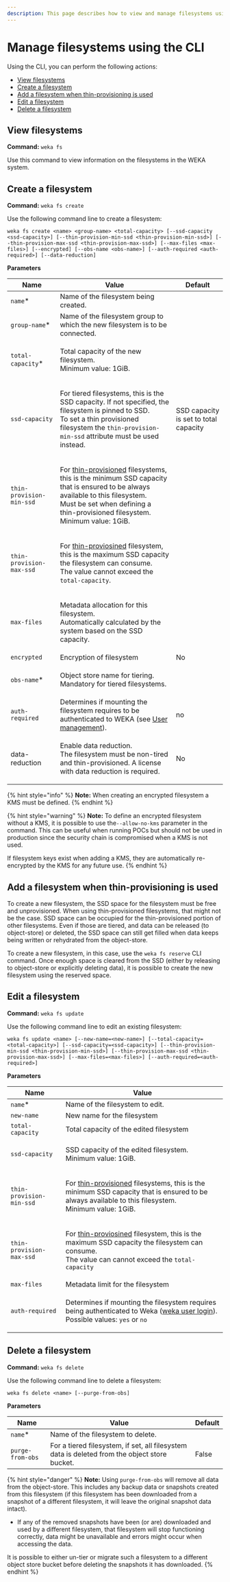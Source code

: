 ```yaml
---
description: This page describes how to view and manage filesystems using the CLI.
---
```


# Manage filesystems using the CLI

Using the CLI, you can perform the following actions:

* [View filesystems](managing-filesystems-1.md#view-filesystems)
* [Create a filesystem](managing-filesystems-1.md#add-a-filesystem)
* [Add a filesystem when thin-provisioning is used](managing-filesystems-1.md#add-a-filesystem-when-thin-provisioning-is-used)
* [Edit a filesystem](managing-filesystems-1.md#edit-a-filesystem)
* [Delete a filesystem](managing-filesystems-1.md#delete-a-filesystem)

## View filesystems

**Command:** `weka fs`

Use this command to view information on the filesystems in the WEKA system.

## Create a filesystem

**Command:** `weka fs create`

Use the following command line to create a filesystem:

`weka fs create <name> <group-name> <total-capacity> [--ssd-capacity <ssd-capacity>] [--thin-provision-min-ssd <thin-provision-min-ssd>] [--thin-provision-max-ssd <thin-provision-max-ssd>] [--max-files <max-files>] [--encrypted] [--obs-name <obs-name>] [--auth-required <auth-required>] [--data-reduction]`

**Parameters**

| Name                     | Value                                                                                                                                                                                                                                                                                  | Default                               |
| ------------------------ | -------------------------------------------------------------------------------------------------------------------------------------------------------------------------------------------------------------------------------------------------------------------------------------- | ------------------------------------- |
| `name`\*                 | Name of the filesystem being created.                                                                                                                                                                                                                                                  | ​                                     |
| `group-name`\*           | Name of the filesystem group to which the new filesystem is to be connected.                                                                                                                                                                                                           |                                       |
| `total-capacity`\*       | <p>Total capacity of the new filesystem.<br>Minimum value: 1GiB.</p>                                                                                                                                                                                                                   |                                       |
| `ssd-capacity`           | <p>For tiered filesystems, this is the SSD capacity. If not specified, the filesystem is pinned to SSD.<br>To set a thin provisioned filesystem the <code>thin-provision-min-ssd</code> attribute must be used instead.</p>                                                            | SSD capacity is set to total capacity |
| `thin-provision-min-ssd` | <p>For <a href="../../overview/filesystems.md#thin-provisioning">thin-provisioned</a> filesystems, this is the minimum SSD capacity that is ensured to be always available to this filesystem.<br>Must be set when defining a thin-provisioned filesystem.<br>Minimum value: 1GiB.</p> |                                       |
| `thin-provision-max-ssd` | <p>For <a href="../../overview/filesystems.md#thin-provisioning">thin-proviosined</a> filesystem, this is the maximum SSD capacity the filesystem can consume.<br>The value cannot exceed the <code>total-capacity</code>.</p>                                                         |                                       |
| `max-files`              | <p>Metadata allocation for this filesystem.<br>Automatically calculated by the system based on the SSD capacity.</p>                                                                                                                                                                   |                                       |
| `encrypted`              | Encryption of filesystem                                                                                                                                                                                                                                                               | No                                    |
| `obs-name`\*             | <p>Object store name for tiering.<br>Mandatory for tiered filesystems.</p>                                                                                                                                                                                                             |                                       |
| `auth-required`          | Determines if mounting the filesystem requires to be authenticated to WEKA (see [User management](../../usage/user-management/)).                                                                                                                                                      | no                                    |
| data-reduction           | <p>Enable data reduction.<br>The filesystem must be non-tired and thin-provisioned. A license with data reduction is required.<br></p>                                                                                                                                                 | No                                    |



{% hint style="info" %}
**Note:** When creating an encrypted filesystem a KMS must be defined.
{% endhint %}

{% hint style="warning" %}
**Note:** To define an encrypted filesystem without a KMS, it is possible to use the`--allow-no-kms` parameter in the command. This can be useful when running POCs but should not be used in production since the security chain is compromised when a KMS is not used.

If filesystem keys exist when adding a KMS, they are automatically re-encrypted by the KMS for any future use.
{% endhint %}

## Add a filesystem when thin-provisioning is used&#x20;

To create a new filesystem, the SSD space for the filesystem must be free and unprovisioned. When using thin-provisioned filesystems, that might not be the case. SSD space can be occupied for the thin-provisioned portion of other filesystems. Even if those are tiered, and data can be released (to object-store) or deleted, the SSD space can still get filled when data keeps being written or rehydrated from the object-store.

To create a new filesystem, in this case, use the `weka fs reserve` CLI command. Once enough space is cleared from the SSD (either by releasing to object-store or explicitly deleting data), it is possible to create the new filesystem using the reserved space.

## Edit a filesystem

**Command:** `weka fs update`

Use the following command line to edit an existing filesystem:

`weka fs update <name> [--new-name=<new-name>] [--total-capacity=<total-capacity>] [--ssd-capacity=<ssd-capacity>] [--thin-provision-min-ssd <thin-provision-min-ssd>] [--thin-provision-max-ssd <thin-provision-max-ssd>] [--max-files=<max-files>] [--auth-required=<auth-required>]`

**Parameters**

| Name                     | Value                                                                                                                                                                                                                             |
| ------------------------ | --------------------------------------------------------------------------------------------------------------------------------------------------------------------------------------------------------------------------------- |
| `name`\*                 | Name of the filesystem to edit.                                                                                                                                                                                                   |
| `new-name`               | New name for the filesystem                                                                                                                                                                                                       |
| `total-capacity`         | Total capacity of the edited filesystem                                                                                                                                                                                           |
| `ssd-capacity`           | <p>SSD capacity of the edited filesystem.<br>Minimum value: 1GiB.</p>                                                                                                                                                             |
| `thin-provision-min-ssd` | <p>For <a href="../../overview/filesystems.md#thin-provisioning">thin-provisioned</a> filesystems, this is the minimum SSD capacity that is ensured to be always available to this filesystem.<br>Minimum value: 1GiB.</p>        |
| `thin-provision-max-ssd` | <p>For <a href="../../overview/filesystems.md#thin-provisioning">thin-proviosined</a> filesystem, this is the maximum SSD capacity the filesystem can consume.<br>The value can cannot exceed the <code>total-capacity</code></p> |
| `max-files`              | Metadata limit for the filesystem                                                                                                                                                                                                 |
| `auth-required`          | <p>Determines if mounting the filesystem requires being authenticated to Weka (<a href="../../usage/user-management/#user-log-in">weka user login</a>).<br>Possible values: <code>yes</code> or <code>no</code></p>               |

## Delete a filesystem

**Command:** `weka fs delete`

Use the following command line to delete a filesystem:

`weka fs delete <name> [--purge-from-obs]`

**Parameters**

| Name             | Value                                                                                         | Default |
| ---------------- | --------------------------------------------------------------------------------------------- | ------- |
| `name`\*         | Name of the filesystem to delete.                                                             |         |
| `purge-from-obs` | For a tiered filesystem, if set, all filesystem data is deleted from the object store bucket. | False   |

{% hint style="danger" %}
**Note:** Using `purge-from-obs` will remove all data from the object-store. This includes any backup data or snapshots created from this filesystem (if this filesystem has been downloaded from a snapshot of a different filesystem, it will leave the original snapshot data intact).

* If any of the removed snapshots have been (or are) downloaded and used by a different filesystem, that filesystem will stop functioning correctly, data might be unavailable and errors might occur when accessing the data.

It is possible to either un-tier or migrate such a filesystem to a different object store bucket before deleting the snapshots it has downloaded.
{% endhint %}
